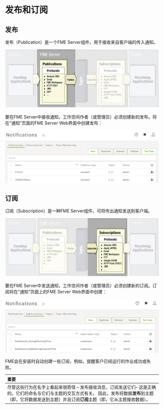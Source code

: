 # 发布和订阅

## 发布

发布（Publication）是一个FME Server组件，用于接收来自客户端的传入通知。

![](../.gitbook/assets/img4.004.fmeserverpublications.png)

要在FME Server中接收通知，工作空间作者（或管理员）必须创建新的发布。将在“通知”页面的FME Server Web界面中创建发布：

![](../.gitbook/assets/img4.005.publicationmenu.png)

## 订阅

订阅（Subscription）是一种FME Server组件，可将传出通知发送到客户端。

![](../.gitbook/assets/img4.006.fmeserversubscriptions.png)

要在FME Server中发送通知，工作空间作者（或管理员）必须创建新的订阅。订阅将在“通知”页面上的FME Server Web界面中创建：

![](../.gitbook/assets/img4.007.subscriptionmenu.png)

FME会在安装时自动创建一些订阅，例如，提醒客户已经运行的作业成功或失败。

|  重要 |
| :--- |
|  尽管这些行为在名字上看起来很奇怪 – 发布接收消息，订阅发送它们– 这是正确的。它们的命名与它们与主题的交互方式有关。 因此，发布将数据**发布**到主题（即，它将数据发送到主题）并且订阅**订阅**主题（即，它从主题接收数据）。 |

